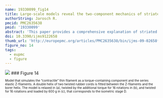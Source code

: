 ```yaml
---
name: 19330099_fig14
title: Large-scale models reveal the two-component mechanics of striated muscle.
authorString: Jarosch R.
pmcid: PMC2635638
pmid: '19330099'
abstract: 'This paper provides a comprehensive explanation of striated muscle mechanics and contraction on the basis of filament rotations. Helical proteins, particularly the coiled-coils of tropomyosin, myosin and alpha-actinin, shorten their H-bonds cooperatively and produce torque and filament rotations when the Coulombic net-charge repulsion of their highly charged side-chains is diminished by interaction with ions. The classical "two-component model" of active muscle differentiated a "contractile component" which stretches the "series elastic component" during force production. The contractile components are the helically shaped thin filaments of muscle that shorten the sarcomeres by clockwise drilling into the myosin cross-bridges with torque decrease (= force-deficit). Muscle stretch means drawing out the thin filament helices off the cross-bridges under passive counterclockwise rotation with torque increase (= stretch activation). Since each thin filament is anchored by four elastic alpha-actinin Z-filaments (provided with force-regulating sites for Ca(2+) binding), the thin filament rotations change the torsional twist of the four Z-filaments as the "series elastic components". Large scale models simulate the changes of structure and force in the Z-band by the different Z-filament twisting stages A, B, C, D, E, F and G. Stage D corresponds to the isometric state. The basic phenomena of muscle physiology, i. e. latency relaxation, Fenn-effect, the force-velocity relation, the length-tension relation, unexplained energy, shortening heat, the Huxley-Simmons phases, etc. are explained and interpreted with the help of the model experiments.'
doi: 10.3390/ijms9122658
thumb_url: 'http://europepmc.org/articles/PMC2635638/bin/ijms-09-02658f14.gif'
figure_no: 14
tags:
  - eupmc
  - figure
---
```

<img src='http://europepmc.org/articles/PMC2635638/bin/ijms-09-02658f14.jpg' style='max-height: 300px'>
### Figure 14
<p style='font-size: 10px;'>Model that simulates the “contractile” thin filament as a torque-containing component and the series elastic Z-filaments. A double helix of two twisted rubber cords is fitted between the Z-filaments and the borer helix. The model is relaxed in (a), twisted by the additional torque for 16 rotations in (b), and twisted for 16 rotations and loaded by 600 g in (c), that corresponds to the isometric stage D.</p>